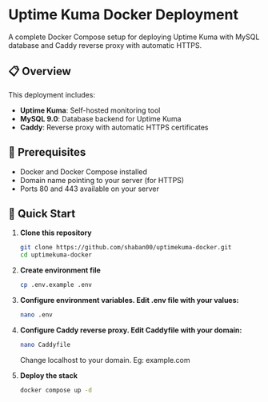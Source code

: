 # Uptime Kuma Docker Deployment

A complete Docker Compose setup for deploying Uptime Kuma with MySQL database and Caddy reverse proxy with automatic HTTPS.

## 📋 Overview

This deployment includes:

- **Uptime Kuma**: Self-hosted monitoring tool
- **MySQL 9.0**: Database backend for Uptime Kuma
- **Caddy**: Reverse proxy with automatic HTTPS certificates

## 🔧 Prerequisites

- Docker and Docker Compose installed
- Domain name pointing to your server (for HTTPS)
- Ports 80 and 443 available on your server

## 🚀 Quick Start

1. **Clone this repository**

    ```bash
    git clone https://github.com/shaban00/uptimekuma-docker.git
    cd uptimekuma-docker
    ```

2. **Create environment file**

    ```bash
    cp .env.example .env
    ```

3. **Configure environment variables. Edit .env file with your values:**

    ```bash
    nano .env
    ```

4. **Configure Caddy reverse proxy. Edit Caddyfile with your domain:**

    ```bash
    nano Caddyfile
    ```

    Change localhost to your domain. Eg: example.com

5. **Deploy the stack**

    ```bash
    docker compose up -d
    ```
